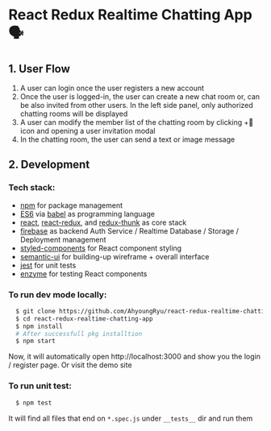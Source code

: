 # React Redux Realtime Chatting App 🗣

## 1. User Flow
  1. A user can login once the user registers a new account
  2. Once the user is logged-in, the user can create a new chat room or, can be also invited from other users. In the left side panel, only authorized chatting rooms will be displayed
  3. A user can modify the member list of the chatting room by clicking +👤icon and opening a user invitation modal
  4. In the chatting room, the user can send a text or image message

## 2. Development
### Tech stack:
+ [npm](https://www.npmjs.com/) for package management
+ [ES6](https://github.com/lukehoban/es6features) via [babel](https://babeljs.io/) as programming language
+ [react](https://facebook.github.io/react), [react-redux](https://react-redux.js.org/), and [redux-thunk](https://github.com/reduxjs/redux-thunk) as core stack
+ [firebase](https://firebase.google.com/) as backend Auth Service / Realtime Database / Storage  / Deployment management
+ [styled-components](https://www.styled-components.com/) for React component styling
+ [semantic-ui](https://react.semantic-ui.com/) for building-up wireframe + overall interface
+ [jest](https://facebook.github.io/jest) for unit tests
+ [enzyme](https://github.com/airbnb/enzyme) for testing React components

### To run dev mode locally:
```bash
  $ git clone https://github.com/AhyoungRyu/react-redux-realtime-chatting-app.git
  $ cd react-redux-realtime-chatting-app
  $ npm install
  # After successfull pkg installtion
  $ npm start
```
Now, it will automatically open http://localhost:3000 and show you the login / register page. Or visit the demo site 

### To run unit test:
```bash
  $ npm test
```
It will find all files that end on `*.spec.js` under `__tests__` dir and run them
